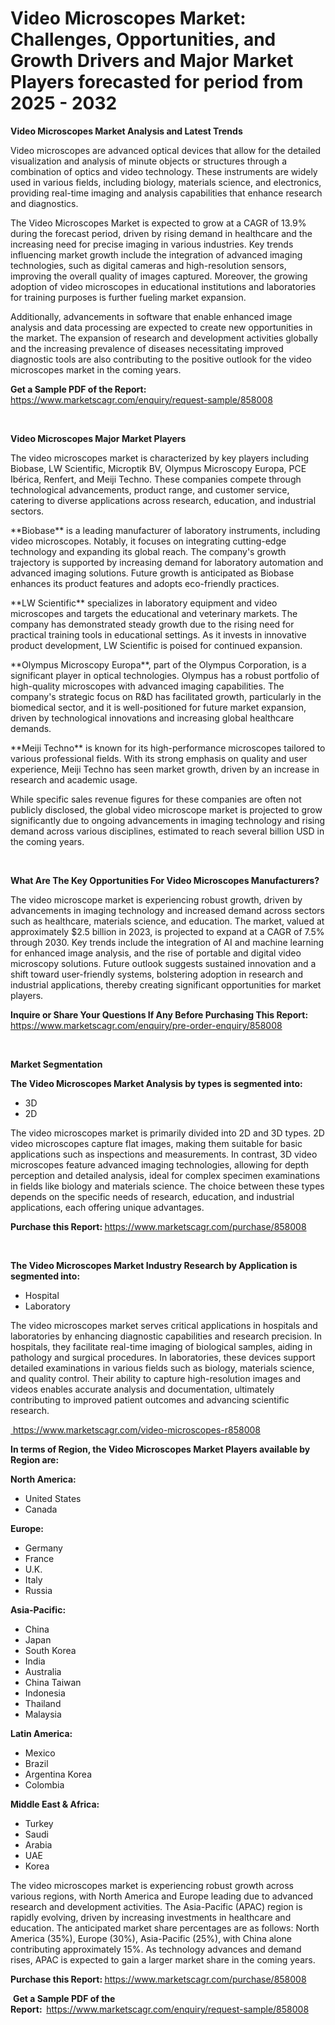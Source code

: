 <p><h1>Video Microscopes Market: Challenges, Opportunities, and Growth Drivers and Major Market Players forecasted for period from 2025 - 2032</h1></p><p><strong>Video Microscopes Market Analysis and Latest Trends</strong></p>
<p><p>Video microscopes are advanced optical devices that allow for the detailed visualization and analysis of minute objects or structures through a combination of optics and video technology. These instruments are widely used in various fields, including biology, materials science, and electronics, providing real-time imaging and analysis capabilities that enhance research and diagnostics.</p><p>The Video Microscopes Market is expected to grow at a CAGR of 13.9% during the forecast period, driven by rising demand in healthcare and the increasing need for precise imaging in various industries. Key trends influencing market growth include the integration of advanced imaging technologies, such as digital cameras and high-resolution sensors, improving the overall quality of images captured. Moreover, the growing adoption of video microscopes in educational institutions and laboratories for training purposes is further fueling market expansion.</p><p>Additionally, advancements in software that enable enhanced image analysis and data processing are expected to create new opportunities in the market. The expansion of research and development activities globally and the increasing prevalence of diseases necessitating improved diagnostic tools are also contributing to the positive outlook for the video microscopes market in the coming years.</p></p>
<p><strong>Get a Sample PDF of the Report:&nbsp;</strong> <a href="https://www.marketscagr.com/enquiry/request-sample/858008?utm_campaign=3518&utm_medium=2&utm_source=Github&utm_content=ia&utm_term=16042025&utm_id=video-microscopes">https://www.marketscagr.com/enquiry/request-sample/858008</a></p>
<p>&nbsp;</p>
<p><strong>Video Microscopes Major Market Players</strong></p>
<p><p>The video microscopes market is characterized by key players including Biobase, LW Scientific, Microptik BV, Olympus Microscopy Europa, PCE Ibérica, Renfert, and Meiji Techno. These companies compete through technological advancements, product range, and customer service, catering to diverse applications across research, education, and industrial sectors.</p><p>**Biobase** is a leading manufacturer of laboratory instruments, including video microscopes. Notably, it focuses on integrating cutting-edge technology and expanding its global reach. The company's growth trajectory is supported by increasing demand for laboratory automation and advanced imaging solutions. Future growth is anticipated as Biobase enhances its product features and adopts eco-friendly practices.</p><p>**LW Scientific** specializes in laboratory equipment and video microscopes and targets the educational and veterinary markets. The company has demonstrated steady growth due to the rising need for practical training tools in educational settings. As it invests in innovative product development, LW Scientific is poised for continued expansion.</p><p>**Olympus Microscopy Europa**, part of the Olympus Corporation, is a significant player in optical technologies. Olympus has a robust portfolio of high-quality microscopes with advanced imaging capabilities. The company's strategic focus on R&D has facilitated growth, particularly in the biomedical sector, and it is well-positioned for future market expansion, driven by technological innovations and increasing global healthcare demands.</p><p>**Meiji Techno** is known for its high-performance microscopes tailored to various professional fields. With its strong emphasis on quality and user experience, Meiji Techno has seen market growth, driven by an increase in research and academic usage.</p><p>While specific sales revenue figures for these companies are often not publicly disclosed, the global video microscope market is projected to grow significantly due to ongoing advancements in imaging technology and rising demand across various disciplines, estimated to reach several billion USD in the coming years.</p></p>
<p>&nbsp;</p>
<p><strong>What Are The Key Opportunities For Video Microscopes Manufacturers?</strong></p>
<p><p>The video microscope market is experiencing robust growth, driven by advancements in imaging technology and increased demand across sectors such as healthcare, materials science, and education. The market, valued at approximately $2.5 billion in 2023, is projected to expand at a CAGR of 7.5% through 2030. Key trends include the integration of AI and machine learning for enhanced image analysis, and the rise of portable and digital video microscopy solutions. Future outlook suggests sustained innovation and a shift toward user-friendly systems, bolstering adoption in research and industrial applications, thereby creating significant opportunities for market players.</p></p>
<p><strong>Inquire or Share Your Questions If Any Before Purchasing This Report:</strong> <a href="https://www.marketscagr.com/enquiry/pre-order-enquiry/858008?utm_campaign=3518&utm_medium=2&utm_source=Github&utm_content=ia&utm_term=16042025&utm_id=video-microscopes">https://www.marketscagr.com/enquiry/pre-order-enquiry/858008</a></p>
<p>&nbsp;</p>
<p><strong>Market Segmentation</strong></p>
<p><strong>The Video Microscopes Market Analysis by types is segmented into:</strong></p>
<p><ul><li>3D</li><li>2D</li></ul></p>
<p><p>The video microscopes market is primarily divided into 2D and 3D types. 2D video microscopes capture flat images, making them suitable for basic applications such as inspections and measurements. In contrast, 3D video microscopes feature advanced imaging technologies, allowing for depth perception and detailed analysis, ideal for complex specimen examinations in fields like biology and materials science. The choice between these types depends on the specific needs of research, education, and industrial applications, each offering unique advantages.</p></p>
<p><strong>Purchase this Report:&nbsp;</strong><a href="https://www.marketscagr.com/purchase/858008?utm_campaign=3518&utm_medium=2&utm_source=Github&utm_content=ia&utm_term=16042025&utm_id=video-microscopes">https://www.marketscagr.com/purchase/858008</a></p>
<p>&nbsp;</p>
<p><strong>The Video Microscopes Market Industry Research by Application is segmented into:</strong></p>
<p><ul><li>Hospital</li><li>Laboratory</li></ul></p>
<p><p>The video microscopes market serves critical applications in hospitals and laboratories by enhancing diagnostic capabilities and research precision. In hospitals, they facilitate real-time imaging of biological samples, aiding in pathology and surgical procedures. In laboratories, these devices support detailed examinations in various fields such as biology, materials science, and quality control. Their ability to capture high-resolution images and videos enables accurate analysis and documentation, ultimately contributing to improved patient outcomes and advancing scientific research.</p></p>
<p><a href="https://www.marketscagr.com/video-microscopes-r858008?utm_campaign=3518&utm_medium=2&utm_source=Github&utm_content=ia&utm_term=16042025&utm_id=video-microscopes">&nbsp;https://www.marketscagr.com/video-microscopes-r858008</a></p>
<p><strong>In terms of Region, the Video Microscopes Market Players available by Region are:</strong></p>
<p>
    <p> <strong> North America: </strong>
        <ul>
            <li>United States</li>
            <li>Canada</li>
        </ul>
        </p> 
    <p> <strong> Europe: </strong>
        <ul>
            <li>Germany</li>
            <li>France</li>
            <li>U.K.</li>
            <li>Italy</li>
            <li>Russia</li>
        </ul>
        </p> 
    <p> <strong> Asia-Pacific: </strong>
        <ul>
            <li>China</li>
            <li>Japan</li>
            <li>South Korea</li>
            <li>India</li>
            <li>Australia</li>
            <li>China Taiwan</li>
            <li>Indonesia</li>
            <li>Thailand</li>
            <li>Malaysia</li>
        </ul>
        </p> 
    <p> <strong> Latin America: </strong>
        <ul>
            <li>Mexico</li>
            <li>Brazil</li>
            <li>Argentina Korea</li>
            <li>Colombia</li>
        </ul>
        </p> 
    <p> <strong> Middle East & Africa: </strong>
        <ul>
            <li>Turkey</li>
            <li>Saudi</li>
            <li>Arabia</li>
            <li>UAE</li>
            <li>Korea</li>
        </ul>
    </p>
    </p>
<p><p>The video microscopes market is experiencing robust growth across various regions, with North America and Europe leading due to advanced research and development activities. The Asia-Pacific (APAC) region is rapidly evolving, driven by increasing investments in healthcare and education. The anticipated market share percentages are as follows: North America (35%), Europe (30%), Asia-Pacific (25%), with China alone contributing approximately 15%. As technology advances and demand rises, APAC is expected to gain a larger market share in the coming years.</p></p>
<p><strong>Purchase this Report: </strong><a href="https://www.marketscagr.com/purchase/858008?utm_campaign=3518&utm_medium=2&utm_source=Github&utm_content=ia&utm_term=16042025&utm_id=video-microscopes">https://www.marketscagr.com/purchase/858008</a></p>
<p>&nbsp;<strong>Get a Sample PDF of the Report:&nbsp;&nbsp;</strong><a href="https://www.marketscagr.com/enquiry/request-sample/858008?utm_campaign=3518&utm_medium=2&utm_source=Github&utm_content=ia&utm_term=16042025&utm_id=video-microscopes">https://www.marketscagr.com/enquiry/request-sample/858008</a></p>
<p><strong></strong></p>
<p><p></p><p></p><p></p></p>